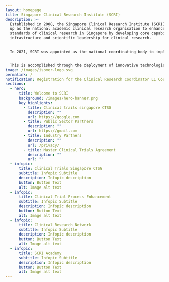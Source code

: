 ```yaml
---
layout: homepage
title: Singapore Clinical Research Institute (SCRI)
description: >-
  Established in 2008, the Singapore Clinical Research Institute (SCRI) was set
  up as the national academic clinical research organisation to enhance the
  standards of clinical research in Singapore by developing core capabilities,
  infrastructure and scientific leadership for clinical research. 


  In 2021, SCRI was appointed as the national coordinating body to implement the national clinical trial strategy and enhance Singapore’s clinical trial ecosystem.


  This is accomplished through the deployment of innovative technologies and processes, and strategic coordination of ecosystem capabilities and infrastructure to achieve synergies that will enhance the clinical research ecosystem aimed towards a healthier community and better patient outcomes.
image: /images/isomer-logo.svg
permalink: /
notification: Registration for the Clinical Research Coordinator L1 Course is now open!
sections:
  - hero:
      title: Welcome to SCRI
      background: /images/hero-banner.png
      key_highlights:
        - title: Clinical trails singapore CTSG
          description: ""
          url: https://google.com
        - title: Public Sector Partners
          description: ""
          url: https://gmail.com
        - title: Industry Partners
          description: ""
          url: /privacy/
        - title: Master Clinical Trials Agreement
          description: ""
          url: ""
  - infopic:
      title: Clinical Trials Singapore CTSG
      subtitle: Infopic Subtitle
      description: Infopic description
      button: Button Text
      alt: Image alt text
  - infopic:
      title: Clinical Trial Process Enhancement
      subtitle: Infopic Subtitle
      description: Infopic description
      button: Button Text
      alt: Image alt text
  - infopic:
      title: Clinical Research Network
      subtitle: Infopic Subtitle
      description: Infopic description
      button: Button Text
      alt: Image alt text
  - infopic:
      title: SCRI Academy
      subtitle: Infopic Subtitle
      description: Infopic description
      button: Button Text
      alt: Image alt text
---
```

